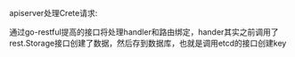 apiserver处理Crete请求:

通过go-restful提高的接口将处理handler和路由绑定，hander其实之前调用了rest.Storage接口创建了数据，然后存到数据库，也就是调用etcd的接口创建key


